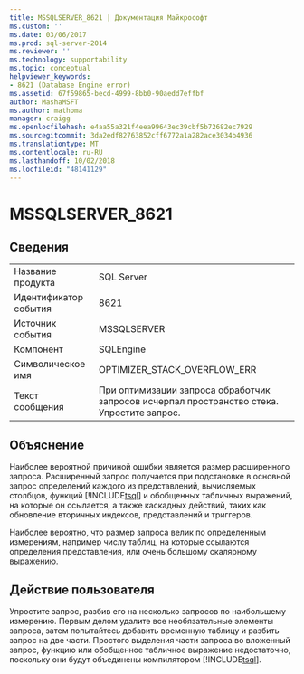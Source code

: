 ```yaml
---
title: MSSQLSERVER_8621 | Документация Майкрософт
ms.custom: ''
ms.date: 03/06/2017
ms.prod: sql-server-2014
ms.reviewer: ''
ms.technology: supportability
ms.topic: conceptual
helpviewer_keywords:
- 8621 (Database Engine error)
ms.assetid: 67f59865-becd-4999-8bb0-90aedd7effbf
author: MashaMSFT
ms.author: mathoma
manager: craigg
ms.openlocfilehash: e4aa55a321f4eea99643ec39cbf5b72682ec7929
ms.sourcegitcommit: 3da2edf82763852cff6772a1a282ace3034b4936
ms.translationtype: MT
ms.contentlocale: ru-RU
ms.lasthandoff: 10/02/2018
ms.locfileid: "48141129"
---
```

# <a name="mssqlserver8621"></a>MSSQLSERVER_8621
    
## <a name="details"></a>Сведения  
  
|||  
|-|-|  
|Название продукта|SQL Server|  
|Идентификатор события|8621|  
|Источник события|MSSQLSERVER|  
|Компонент|SQLEngine|  
|Символическое имя|OPTIMIZER_STACK_OVERFLOW_ERR|  
|Текст сообщения|При оптимизации запроса обработчик запросов исчерпал пространство стека. Упростите запрос.|  
  
## <a name="explanation"></a>Объяснение  
 Наиболее вероятной причиной ошибки является размер расширенного запроса. Расширенный запрос получается при подстановке в основной запрос определений каждого из представлений, вычисляемых столбцов, функций [!INCLUDE[tsql](../../includes/tsql-md.md)] и обобщенных табличных выражений, на которые он ссылается, а также каскадных действий, таких как обновление вторичных индексов, представлений и триггеров.  
  
 Наиболее вероятно, что размер запроса велик по определенным измерениям, например числу таблиц, на которые ссылаются определения представления, или очень большому скалярному выражению.  
  
## <a name="user-action"></a>Действие пользователя  
 Упростите запрос, разбив его на несколько запросов по наибольшему измерению. Первым делом удалите все необязательные элементы запроса, затем попытайтесь добавить временную таблицу и разбить запрос на две части.  Простого выделения части запроса во вложенный запрос, функцию или обобщенное табличное выражение недостаточно, поскольку они будут объединены компилятором [!INCLUDE[tsql](../../includes/tsql-md.md)].  
  
  
